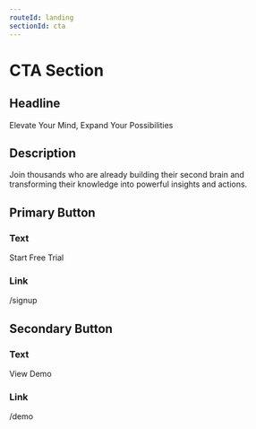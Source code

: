 ```yaml
---
routeId: landing
sectionId: cta
---
```

# CTA Section

## Headline
Elevate Your Mind, Expand Your Possibilities

## Description
Join thousands who are already building their second brain and transforming their knowledge into powerful insights and actions.

## Primary Button
### Text
Start Free Trial

### Link
/signup

## Secondary Button
### Text
View Demo

### Link
/demo
